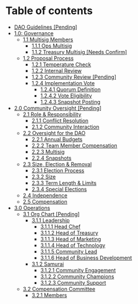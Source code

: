 # Table of contents

* [DAO Guidelines \[Pending\]](README.md)
* [1.0: Governance](1.0-governance/README.md)
  * [1.1 Multisig Members](1.0-governance/1.1-multisig-members/README.md)
    * [1.1.1 Ops Multisig](1.0-governance/1.1-multisig-members/1.1.1-ops-multisig.md)
    * [1.1.2 Treasury Multisig \[Needs Confirm\]](1.0-governance/1.1-multisig-members/1.1.2-treasury-multisig.md)
  * [1.2 Proposal Process](1.0-governance/1.2-proposal-process/README.md)
    * [1.2.1 Temperature Check](1.0-governance/1.2-proposal-process/1.2.1-temperature-check.md)
    * [1.2.2 Internal Review](1.0-governance/1.2-proposal-process/1.2.2-internal-review.md)
    * [1.2.3 Community Review \[Pending\]](1.0-governance/1.2-proposal-process/1.2.3-community-review.md)
    * [1.2.4 Implementation Vote](1.0-governance/1.2-proposal-process/1.2.4-implementation-vote/README.md)
      * [1.2.4.1 Quorum Definition](1.0-governance/1.2-proposal-process/1.2.4-implementation-vote/1.2.4.1-quorum-definition.md)
      * [1.2.4.2 Vote Eligibility](1.0-governance/1.2-proposal-process/1.2.4-implementation-vote/1.2.4.2-vote-eligibility.md)
      * [1.2.4.3 Snapshot Posting](1.0-governance/1.2-proposal-process/1.2.4-implementation-vote/1.2.4.3-snapshot-posting.md)
* [2.0 Community Oversight \[Pending\]](2.0-community-oversight/README.md)
  * [2.1 Role & Responsibility](2.0-community-oversight/2.1-role-and-responsibility/README.md)
    * [2.1.1 Conflict Resolution](2.0-community-oversight/2.1-role-and-responsibility/2.1.1-conflict-resolution.md)
    * [2.1.2 Community Interaction](2.0-community-oversight/2.1-role-and-responsibility/2.1.2-community-interaction.md)
  * [2.2 Oversight for the DAO](2.0-community-oversight/2.2-oversight-for-the-dao/README.md)
    * [2.2.1 Annual Budgets](2.0-community-oversight/2.2-oversight-for-the-dao/2.2.1-annual-budgets.md)
    * [2.2.2 Team Member Compensation](2.0-community-oversight/2.2-oversight-for-the-dao/2.2.2-team-member-compensation.md)
    * [2.2.3 Multisig](2.0-community-oversight/2.2-oversight-for-the-dao/2.2.3-multisig.md)
    * [2.2.4 Snapshots](2.0-community-oversight/2.2-oversight-for-the-dao/2.2.4-snapshots.md)
  * [2.3 Size, Election & Removal](2.0-community-oversight/2.3-size-election-and-removal/README.md)
    * [2.3.1 Election Process](2.0-community-oversight/2.3-size-election-and-removal/2.3.1-election-process.md)
    * [2.3.2 Size](2.0-community-oversight/2.3-size-election-and-removal/2.3.2-size.md)
    * [2.3.3 Term Length & Limits](2.0-community-oversight/2.3-size-election-and-removal/2.3.3-term-length-and-limits.md)
    * [2.3.4 Special Elections](2.0-community-oversight/2.3-size-election-and-removal/2.3.4-special-elections.md)
  * [2.4 Independence](2.0-community-oversight/2.4-independence.md)
  * [2.5 Compensation](2.0-community-oversight/2.5-compensation.md)
* [3.0 Operations](3.0-operations/README.md)
  * [3.1 Org Chart \[Pending\]](3.0-operations/3.1-org-chart/README.md)
    * [3.1.1 Leadership](3.0-operations/3.1-org-chart/3.1.1-leadership/README.md)
      * [3.1.1.1 Head Chef](3.0-operations/3.1-org-chart/3.1.1-leadership/3.1.1.1-head-chef.md)
      * [3.1.1.2 Head of Treasury](3.0-operations/3.1-org-chart/3.1.1-leadership/3.1.1.2-cfo-coo.md)
      * [3.1.1.3 Head of Marketing](3.0-operations/3.1-org-chart/3.1.1-leadership/3.1.1.3-chief-marketing-officer.md)
      * [3.1.1.4 Head of Technology](3.0-operations/3.1-org-chart/3.1.1-leadership/3.1.1.4-chief-technology-officer.md)
      * [3.1.1.5 Community Lead](3.0-operations/3.1-org-chart/3.1.1-leadership/3.1.1.6-community-lead.md)
      * [3.1.1.6 Head of Business Development](3.0-operations/3.1-org-chart/3.1.1-leadership/3.1.1.7-head-of-business-development.md)
    * [3.1.2 Samurai](3.0-operations/3.1-org-chart/3.1.2-samurai/README.md)
      * [3.1.2.1 Community Engagement](3.0-operations/3.1-org-chart/3.1.2-samurai/3.1.2.1-community-engagement.md)
      * [3.1.2.2 Community Champions](3.0-operations/3.1-org-chart/3.1.2-samurai/3.1.2.2-community-champions.md)
      * [3.1.2.3 Community Support](3.0-operations/3.1-org-chart/3.1.2-samurai/3.1.2.3-community-support.md)
  * [3.2 Compensation Committee](3.0-operations/3.2-compensation-committee/README.md)
    * [3.2.1 Members](3.0-operations/3.2-compensation-committee/3.2.1-members.md)
